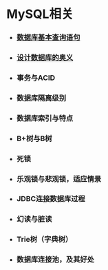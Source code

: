 # MySQL相关

* ### [数据库基本查询语句](/MySQL/数据库基本查询语句.md)
* ### [设计数据库的奥义](/MySQL/设计数据库的奥义.md)
* ### 事务与ACID
* ### 数据库隔离级别
* ### 数据库索引与特点
* ### B+树与B树
* ### 死锁
* ### 乐观锁与悲观锁，适应情景
* ### JDBC连接数据库过程
* ### 幻读与脏读
* ### Trie树（字典树）
* ### 数据库连接池，及其好处



